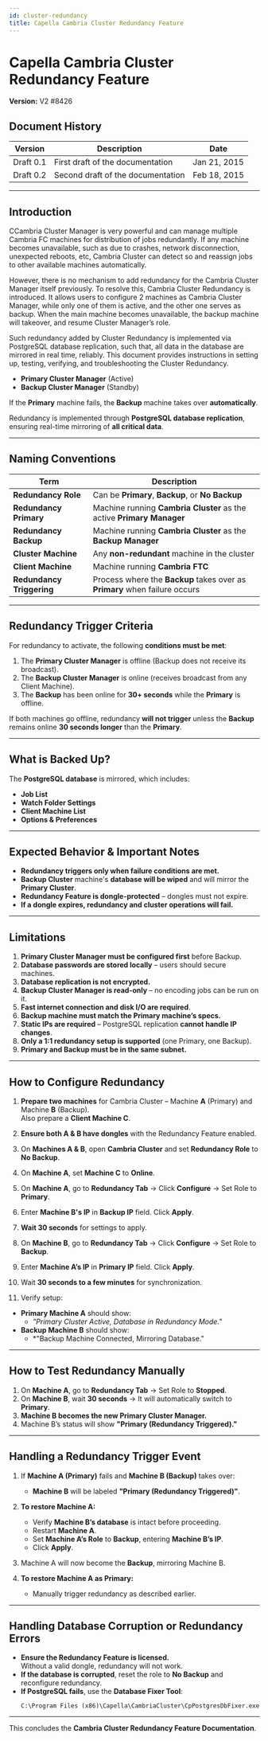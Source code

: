 ```yaml
---
id: cluster-redundancy
title: Capella Cambria Cluster Redundancy Feature
---
```


# Capella Cambria Cluster Redundancy Feature

**Version:** V2 #8426  

## Document History

| Version  | Description                          | Date          |
|----------|--------------------------------------|--------------|
| Draft 0.1 | First draft of the documentation   | Jan 21, 2015 |
| Draft 0.2 | Second draft of the documentation  | Feb 18, 2015 |

---

## Introduction

CCambria Cluster Manager is very powerful and can manage multiple Cambria FC
machines for distribution of jobs redundantly. If any machine becomes unavailable, such as
due to crashes, network disconnection, unexpected reboots, etc, Cambria Cluster can detect
so and reassign jobs to other available machines automatically.

However, there is no mechanism to add redundancy for the Cambria Cluster Manager
itself previously. To resolve this, Cambria Cluster Redundancy is introduced. It allows users to
configure 2 machines as Cambria Cluster Manager, while only one of them is active, and the
other one serves as backup. When the main machine becomes unavailable, the backup
machine will takeover, and resume Cluster Manager’s role.

Such redundancy added by Cluster Redundancy is implemented via PostgreSQL
database replication, such that, all data in the database are mirrored in real time, reliably. This
document provides instructions in setting up, testing, verifying, and troubleshooting the Cluster
Redundancy.

- **Primary Cluster Manager** (Active)
- **Backup Cluster Manager** (Standby)

If the **Primary** machine fails, the **Backup** machine takes over **automatically**.

Redundancy is implemented through **PostgreSQL database replication**, ensuring real-time mirroring of **all critical data**.

---

## Naming Conventions

| Term | Description |
|------|-------------|
| **Redundancy Role** | Can be **Primary**, **Backup**, or **No Backup** |
| **Redundancy Primary** | Machine running **Cambria Cluster** as the active **Primary Manager** |
| **Redundancy Backup** | Machine running **Cambria Cluster** as the **Backup Manager** |
| **Cluster Machine** | Any **non-redundant** machine in the cluster |
| **Client Machine** | Machine running **Cambria FTC** |
| **Redundancy Triggering** | Process where the **Backup** takes over as **Primary** when failure occurs |

---

## Redundancy Trigger Criteria

For redundancy to activate, the following **conditions must be met**:

1. The **Primary Cluster Manager** is offline (Backup does not receive its broadcast).
2. The **Backup Cluster Manager** is online (receives broadcast from any Client Machine).
3. The **Backup** has been online for **30+ seconds** while the **Primary** is offline.

If both machines go offline, redundancy **will not trigger** unless the **Backup** remains online **30 seconds longer** than the **Primary**.

---

## What is Backed Up?

The **PostgreSQL database** is mirrored, which includes:

- **Job List**
- **Watch Folder Settings**
- **Client Machine List**
- **Options & Preferences**

---

## Expected Behavior & Important Notes

- **Redundancy triggers only when failure conditions are met.**
- **Backup Cluster** machine's **database will be wiped** and will mirror the **Primary Cluster**.
- **Redundancy Feature is dongle-protected** – dongles must not expire.
- **If a dongle expires, redundancy and cluster operations will fail.**

---

## Limitations

1. **Primary Cluster Manager must be configured first** before Backup.
2. **Database passwords are stored locally** – users should secure machines.
3. **Database replication is not encrypted.**
4. **Backup Cluster Manager is read-only** – no encoding jobs can be run on it.
5. **Fast internet connection and disk I/O are required**.
6. **Backup machine must match the Primary machine’s specs.**
7. **Static IPs are required** – PostgreSQL replication **cannot handle IP changes**.
8. **Only a 1:1 redundancy setup is supported** (one Primary, one Backup).
9. **Primary and Backup must be in the same subnet.**

---

## How to Configure Redundancy

1. **Prepare two machines** for Cambria Cluster – Machine **A** (Primary) and Machine **B** (Backup).  
   Also prepare a **Client Machine C**.

2. **Ensure both A & B have dongles** with the Redundancy Feature enabled.

3. On **Machines A & B**, open **Cambria Cluster** and set **Redundancy Role** to **No Backup**.   

4. On **Machine A**, set **Machine C** to **Online**.

5. On **Machine A**, go to **Redundancy Tab** → Click **Configure** → Set Role to **Primary**.

6. Enter **Machine B's IP** in **Backup IP** field. Click **Apply**.

7. **Wait 30 seconds** for settings to apply.

8. On **Machine B**, go to **Redundancy Tab** → Click **Configure** → Set Role to **Backup**.

9. Enter **Machine A’s IP** in **Primary IP** field. Click **Apply**.

10. Wait **30 seconds to a few minutes** for synchronization.

11. Verify setup:
   - **Primary Machine A** should show:  
     - *"Primary Cluster Active, Database in Redundancy Mode."*
   - **Backup Machine B** should show:  
     - *"Backup Machine Connected, Mirroring Database."
   
   

---

## How to Test Redundancy Manually

1. On **Machine A**, go to **Redundancy Tab** → Set Role to **Stopped**.
2. On **Machine B**, wait **30 seconds** → It will automatically switch to **Primary**.
3. **Machine B becomes the new Primary Cluster Manager.**
4. Machine B’s status will show **"Primary (Redundancy Triggered)."**

---

## Handling a Redundancy Trigger Event

1. If **Machine A (Primary)** fails and **Machine B (Backup)** takes over:
   - **Machine B** will be labeled **"Primary (Redundancy Triggered)"**.

2. **To restore Machine A:**  
   - Verify **Machine B’s database** is intact before proceeding.
   - Restart **Machine A**.
   - Set **Machine A’s Role** to **Backup**, entering **Machine B’s IP**.
   - Click **Apply**.

3. Machine A will now become the **Backup**, mirroring Machine B.

4. **To restore Machine A as Primary:**  
   - Manually trigger redundancy as described earlier.

---

## Handling Database Corruption or Redundancy Errors

- **Ensure the Redundancy Feature is licensed.**  
  Without a valid dongle, redundancy will not work.
- **If the database is corrupted**, reset the role to **No Backup** and reconfigure redundancy.
- **If PostgreSQL fails**, use the **Database Fixer Tool**:  
  ```
  C:\Program Files (x86)\Capella\CambriaCluster\CpPostgresDbFixer.exe
  ```

---

This concludes the **Cambria Cluster Redundancy Feature Documentation**.
